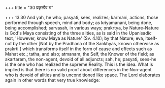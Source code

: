 +++
title = "30 प्रकृत्यैव च"

+++
13.30 And yah, he who; pasyati, sees, realizes; karmani, actions, those
performed through speech, mind and body; as kriyamanani, being done,
being accomplished; sarvasah, in various ways; prakrtya, by
Nature-Nature is God's Maya consisting of the three alities, as is said
in the Upanisadic text, 'However, know Maya as Nature' (Sv. 4.10); by
that Nature; eva, itself-not by the other \[Not by the Pradhana of the
Sankhyas, known otherwise as prakrti.\] which transforms itself in the
form of cause and effects such as Mahat etc.; tatha, and also; atmanam,
the Self, the Knower of the field; as akartaram, the non-agent, devoid
of all adjuncts; sah, he; pasyati, sees-he is the one who has realized
the supreme Reality. This is the idea. What is implied is that there is
no valid proof about differences in the Non-agent who is devoid of
alities and is unconditioned like space. The Lord elaborates again in
other words that very true knowledge:
